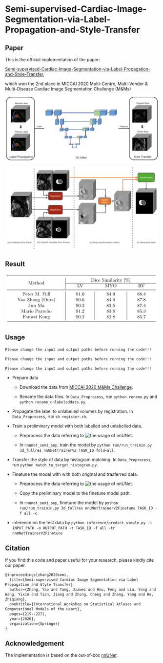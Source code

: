 # Semi-supervised-Cardiac-Image-Segmentation-via-Label-Propagation-and-Style-Transfer

## Paper

This is the official implementation of the paper:

[Semi-supervised-Cardiac-Image-Segmentation-via-Label-Propagation-and-Style-Transfer](https://arxiv.org/pdf/2012.14785.pdf),

which won the 2nd place in MICCAI 2020 Multi-Centre, Multi-Vendor &amp; Multi-Disease Cardiac Image Segmentation Challenge (M&amp;Ms)

![image](https://github.com/YaoZhang93/Semi-supervised-Cardiac-Image-Segmentation-via-Label-Propagation-and-Style-Transfer/blob/main/figs/framework.png)

![image](https://github.com/YaoZhang93/Semi-supervised-Cardiac-Image-Segmentation-via-Label-Propagation-and-Style-Transfer/blob/main/figs/reg.png)

## Result

![image](https://github.com/YaoZhang93/Semi-supervised-Cardiac-Image-Segmentation-via-Label-Propagation-and-Style-Transfer/blob/main/figs/results.png)

## Usage

`Please change the input and output paths before running the code!!!`

`Please change the input and output paths before running the code!!!`

`Please change the input and output paths before running the code!!!`

* Prepare data

  - Download the data from [MICCAI 2020 M&amp;Ms Challenge](https://www.ub.edu/mnms/).

  - Rename the data files. In `Data_Proprocess`, run `python rename.py` and `python rename_unlabeleddata.py`.

* Propagate the label to unlabelled volumes by registration. In `Data_Proprocess`, run `sh register.sh`.

* Train a preliminary model with both labelled and unlabelled data.

  - Preprocess the data referring to ![the usage of nnUNet](https://github.com/MIC-DKFZ/nnUNet#how-to-run-nnu-net-on-a-new-dataset).

  - In `nnunet_semi_sup`, train the model by `python run/run_trainin.py 3d_fullres nnUNetTrainerV2 TASK_ID fold=all`.

* Transfer the style of data by histogram matching. In `Data_Proprocess`, run `python match_to_target_histogram.py`.

* Finetune the model with with both original and trasferred data.

  - Preprocess the data referring to ![the usage of nnUNet](https://github.com/MIC-DKFZ/nnUNet#how-to-run-nnu-net-on-a-new-dataset).

  - Copy the preliminary model to the finetune model path.

  - In `nnunet_semi_sup`, finetune the model by `python run/run_trainin.py 3d_fullres nnUNetTrainerV2Finetune TASK_ID -f all -c`.

* inference on the test data by `python inference/predict_simple.py -i INPUT_PATH -o OUTPUT_PATH -t TASK_ID -f all -tr nnUNetTrainerV2Finetune`

## Citation

If you find this code and paper useful for your research, please kindly cite our paper.

```
@inproceedings{zhang2020semi,
  title={Semi-supervised Cardiac Image Segmentation via Label Propagation and Style Transfer},
  author={Zhang, Yao and Yang, Jiawei and Hou, Feng and Liu, Yang and Wang, Yixin and Tian, Jiang and Zhong, Cheng and Zhang, Yang and He, Zhiqiang},
  booktitle={International Workshop on Statistical Atlases and Computational Models of the Heart},
  pages={219--227},
  year={2020},
  organization={Springer}
}
```

## Acknowledgement

The implementation is based on the out-of-box [nnUNet](https://github.com/MIC-DKFZ/nnUNet).
